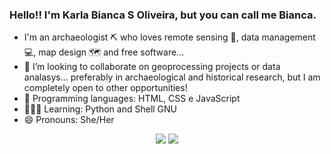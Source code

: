 ### Hello!! I'm Karla Bianca S Oliveira, but you can call me Bianca.
- I'm an archaeologist ⛏️ who loves remote sensing 📡, data management 💻, map design 🗺️ and free software...
- 🔭 I’m looking to collaborate on geoprocessing projects or data analasys... preferably in archaeological and historical research, but I am completely open to other opportunities!
- 🦄 Programming languages: HTML, CSS e JavaScript
- 👩🏻‍💻 Learning: Python and Shell GNU
- 😄 Pronouns: She/Her

<div align="center"> 
  <a href = "mailto:kbiancasol@gmail.com"><img src="https://img.shields.io/badge/-Gmail-%23333?style=for-the-badge&logo=gmail&logoColor=white" target="_blank"></a>
  <a href="https://www.linkedin.com/in/karlabiancasol/" target="_blank"><img src="https://img.shields.io/badge/-LinkedIn-%230077B5?style=for-the-badge&logo=linkedin&logoColor=white" target="_blank"></a> 
</div>

<!---
kabianca/kabianca is a ✨ special ✨ repository because its `README.md` (this file) appears on your GitHub profile.
You can click the Preview link to take a look at your changes.
--->
